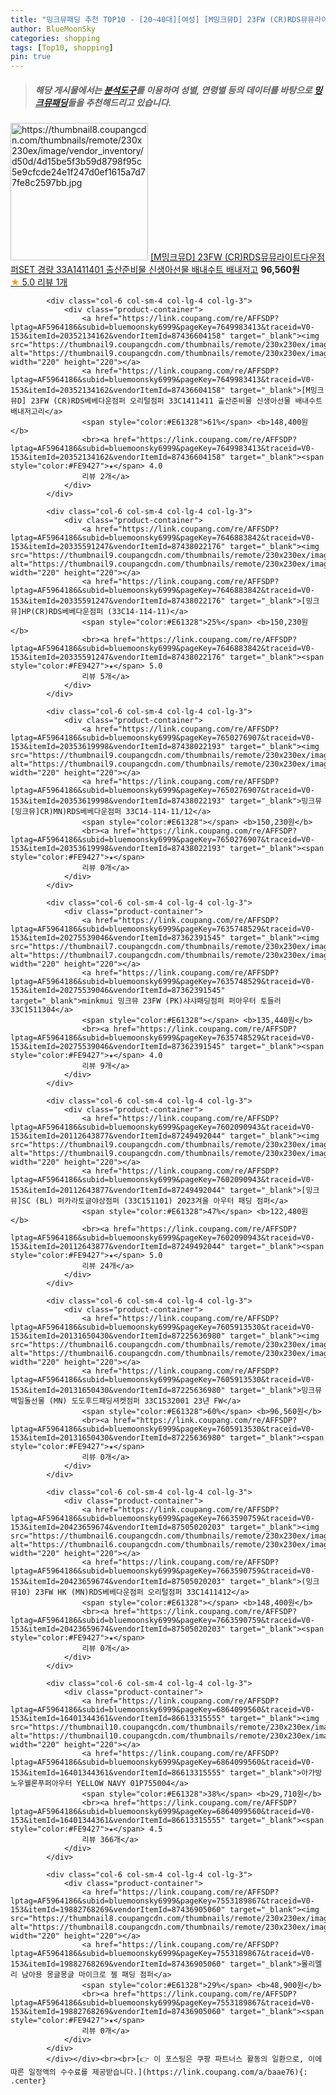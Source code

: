 ```yaml
---
title: "밍크뮤패딩 추천 TOP10 - [20~40대][여성] [M밍크뮤D] 23FW (CR)RDS뮤뮤라이트다운점퍼SET 경량 33A1411401 출산준비물 신생아선물 배내수트 배내저고"
author: BlueMoonSky
categories: shopping
tags: [Top10, shopping]
pin: true
---
```


> ##### 해당 게시물에서는 [**분석도구**](https://itemscout.io/)를 이용하여 **성별**, **연령별** 등의 데이터를 바탕으로 [**밍크뮤패딩**](https://link.coupang.com/a/baae76)들을 추천해드리고 있습니다.
<div class="container"><div class="row">
            <div class="col-6 col-sm-4 col-lg-4 col-lg-3">
                <div class="product-container">
                    <a href="https://link.coupang.com/re/AFFSDP?lptag=AF5964186&subid=bluemoonsky6999&pageKey=7526302057&traceid=V0-153&itemId=19750801533&vendorItemId=86854308289" target="_blank"><img src="https://thumbnail8.coupangcdn.com/thumbnails/remote/230x230ex/image/vendor_inventory/d50d/4d15be5f3b59d8798f95c5e9cfcde24e1f247d0ef1615a7d77fe8c2597bb.jpg" alt="https://thumbnail8.coupangcdn.com/thumbnails/remote/230x230ex/image/vendor_inventory/d50d/4d15be5f3b59d8798f95c5e9cfcde24e1f247d0ef1615a7d77fe8c2597bb.jpg" width="220" height="220"></a>
                    <a href="https://link.coupang.com/re/AFFSDP?lptag=AF5964186&subid=bluemoonsky6999&pageKey=7526302057&traceid=V0-153&itemId=19750801533&vendorItemId=86854308289" target="_blank">[M밍크뮤D] 23FW (CR)RDS뮤뮤라이트다운점퍼SET 경량 33A1411401 출산준비물 신생아선물 배내수트 배내저고</a>
                    <span style="color:#E61328"></span> <b>96,560원</b>
                    <br><a href="https://link.coupang.com/re/AFFSDP?lptag=AF5964186&subid=bluemoonsky6999&pageKey=7526302057&traceid=V0-153&itemId=19750801533&vendorItemId=86854308289" target="_blank"><span style="color:#FE9427">★</span> 5.0
                    리뷰 1개</a>
                </div>
            </div>
            
            <div class="col-6 col-sm-4 col-lg-4 col-lg-3">
                <div class="product-container">
                    <a href="https://link.coupang.com/re/AFFSDP?lptag=AF5964186&subid=bluemoonsky6999&pageKey=7649983413&traceid=V0-153&itemId=20352134162&vendorItemId=87436604158" target="_blank"><img src="https://thumbnail9.coupangcdn.com/thumbnails/remote/230x230ex/image/vendor_inventory/0416/9e13d37a0fa6c7d353721ebfa129f013488c61dd95e0a9fb4ddd6070c4b0.jpg" alt="https://thumbnail9.coupangcdn.com/thumbnails/remote/230x230ex/image/vendor_inventory/0416/9e13d37a0fa6c7d353721ebfa129f013488c61dd95e0a9fb4ddd6070c4b0.jpg" width="220" height="220"></a>
                    <a href="https://link.coupang.com/re/AFFSDP?lptag=AF5964186&subid=bluemoonsky6999&pageKey=7649983413&traceid=V0-153&itemId=20352134162&vendorItemId=87436604158" target="_blank">[M밍크뮤D] 23FW (CR)RDS베베다운점퍼 오리털점퍼 33C1411411 출산준비물 신생아선물 배내수트 배내저고리</a>
                    <span style="color:#E61328">61%</span> <b>148,400원</b>
                    <br><a href="https://link.coupang.com/re/AFFSDP?lptag=AF5964186&subid=bluemoonsky6999&pageKey=7649983413&traceid=V0-153&itemId=20352134162&vendorItemId=87436604158" target="_blank"><span style="color:#FE9427">★</span> 4.0
                    리뷰 2개</a>
                </div>
            </div>
            
            <div class="col-6 col-sm-4 col-lg-4 col-lg-3">
                <div class="product-container">
                    <a href="https://link.coupang.com/re/AFFSDP?lptag=AF5964186&subid=bluemoonsky6999&pageKey=7646883842&traceid=V0-153&itemId=20335591247&vendorItemId=87438022176" target="_blank"><img src="https://thumbnail9.coupangcdn.com/thumbnails/remote/230x230ex/image/vendor_inventory/061f/30e3f0d38ca1ca7b5311e947dd1c33df874a106543e8c9165b6c923f5572.jpg" alt="https://thumbnail9.coupangcdn.com/thumbnails/remote/230x230ex/image/vendor_inventory/061f/30e3f0d38ca1ca7b5311e947dd1c33df874a106543e8c9165b6c923f5572.jpg" width="220" height="220"></a>
                    <a href="https://link.coupang.com/re/AFFSDP?lptag=AF5964186&subid=bluemoonsky6999&pageKey=7646883842&traceid=V0-153&itemId=20335591247&vendorItemId=87438022176" target="_blank">[밍크뮤]HP(CR)RDS베베다운점퍼 (33C14-114-11)</a>
                    <span style="color:#E61328">25%</span> <b>150,230원</b>
                    <br><a href="https://link.coupang.com/re/AFFSDP?lptag=AF5964186&subid=bluemoonsky6999&pageKey=7646883842&traceid=V0-153&itemId=20335591247&vendorItemId=87438022176" target="_blank"><span style="color:#FE9427">★</span> 5.0
                    리뷰 5개</a>
                </div>
            </div>
            
            <div class="col-6 col-sm-4 col-lg-4 col-lg-3">
                <div class="product-container">
                    <a href="https://link.coupang.com/re/AFFSDP?lptag=AF5964186&subid=bluemoonsky6999&pageKey=7650276907&traceid=V0-153&itemId=20353619998&vendorItemId=87438022193" target="_blank"><img src="https://thumbnail9.coupangcdn.com/thumbnails/remote/230x230ex/image/vendor_inventory/061f/30e3f0d38ca1ca7b5311e947dd1c33df874a106543e8c9165b6c923f5572.jpg" alt="https://thumbnail9.coupangcdn.com/thumbnails/remote/230x230ex/image/vendor_inventory/061f/30e3f0d38ca1ca7b5311e947dd1c33df874a106543e8c9165b6c923f5572.jpg" width="220" height="220"></a>
                    <a href="https://link.coupang.com/re/AFFSDP?lptag=AF5964186&subid=bluemoonsky6999&pageKey=7650276907&traceid=V0-153&itemId=20353619998&vendorItemId=87438022193" target="_blank">밍크뮤 [밍크뮤]CR)MN)RDS베베다운점퍼 33C14-114-11/12</a>
                    <span style="color:#E61328"></span> <b>150,230원</b>
                    <br><a href="https://link.coupang.com/re/AFFSDP?lptag=AF5964186&subid=bluemoonsky6999&pageKey=7650276907&traceid=V0-153&itemId=20353619998&vendorItemId=87438022193" target="_blank"><span style="color:#FE9427">★</span> 
                    리뷰 0개</a>
                </div>
            </div>
            
            <div class="col-6 col-sm-4 col-lg-4 col-lg-3">
                <div class="product-container">
                    <a href="https://link.coupang.com/re/AFFSDP?lptag=AF5964186&subid=bluemoonsky6999&pageKey=7635748529&traceid=V0-153&itemId=20275539046&vendorItemId=87362391545" target="_blank"><img src="https://thumbnail7.coupangcdn.com/thumbnails/remote/230x230ex/image/vendor_inventory/740d/b2e86ff1de3038dd732e9c16dcbf34b430b6c1224284e93cc5e6e95e8d5b.jpg" alt="https://thumbnail7.coupangcdn.com/thumbnails/remote/230x230ex/image/vendor_inventory/740d/b2e86ff1de3038dd732e9c16dcbf34b430b6c1224284e93cc5e6e95e8d5b.jpg" width="220" height="220"></a>
                    <a href="https://link.coupang.com/re/AFFSDP?lptag=AF5964186&subid=bluemoonsky6999&pageKey=7635748529&traceid=V0-153&itemId=20275539046&vendorItemId=87362391545" target="_blank">minkmui 밍크뮤 23FW (PK)샤샤패딩점퍼 퍼아우터 토들러 33C1511304</a>
                    <span style="color:#E61328"></span> <b>135,440원</b>
                    <br><a href="https://link.coupang.com/re/AFFSDP?lptag=AF5964186&subid=bluemoonsky6999&pageKey=7635748529&traceid=V0-153&itemId=20275539046&vendorItemId=87362391545" target="_blank"><span style="color:#FE9427">★</span> 4.0
                    리뷰 9개</a>
                </div>
            </div>
            
            <div class="col-6 col-sm-4 col-lg-4 col-lg-3">
                <div class="product-container">
                    <a href="https://link.coupang.com/re/AFFSDP?lptag=AF5964186&subid=bluemoonsky6999&pageKey=7602090943&traceid=V0-153&itemId=20112643877&vendorItemId=87249492044" target="_blank"><img src="https://thumbnail9.coupangcdn.com/thumbnails/remote/230x230ex/image/vendor_inventory/e37c/b48610165157213b6eb8bca7782223a433d3b7df0571807495ac20e5fd70.jpg" alt="https://thumbnail9.coupangcdn.com/thumbnails/remote/230x230ex/image/vendor_inventory/e37c/b48610165157213b6eb8bca7782223a433d3b7df0571807495ac20e5fd70.jpg" width="220" height="220"></a>
                    <a href="https://link.coupang.com/re/AFFSDP?lptag=AF5964186&subid=bluemoonsky6999&pageKey=7602090943&traceid=V0-153&itemId=20112643877&vendorItemId=87249492044" target="_blank">[밍크뮤]SC (BL) 퍼카라토글야상점퍼 (33C151101) 2023겨울 아우터 패딩 점퍼</a>
                    <span style="color:#E61328">47%</span> <b>122,480원</b>
                    <br><a href="https://link.coupang.com/re/AFFSDP?lptag=AF5964186&subid=bluemoonsky6999&pageKey=7602090943&traceid=V0-153&itemId=20112643877&vendorItemId=87249492044" target="_blank"><span style="color:#FE9427">★</span> 5.0
                    리뷰 24개</a>
                </div>
            </div>
            
            <div class="col-6 col-sm-4 col-lg-4 col-lg-3">
                <div class="product-container">
                    <a href="https://link.coupang.com/re/AFFSDP?lptag=AF5964186&subid=bluemoonsky6999&pageKey=7605913530&traceid=V0-153&itemId=20131650430&vendorItemId=87225636980" target="_blank"><img src="https://thumbnail6.coupangcdn.com/thumbnails/remote/230x230ex/image/vendor_inventory/9d77/ba3b5d067c3025879639626c74ac94d0b2ac7fd16fb275a1521ad4731f52.jpg" alt="https://thumbnail6.coupangcdn.com/thumbnails/remote/230x230ex/image/vendor_inventory/9d77/ba3b5d067c3025879639626c74ac94d0b2ac7fd16fb275a1521ad4731f52.jpg" width="220" height="220"></a>
                    <a href="https://link.coupang.com/re/AFFSDP?lptag=AF5964186&subid=bluemoonsky6999&pageKey=7605913530&traceid=V0-153&itemId=20131650430&vendorItemId=87225636980" target="_blank">밍크뮤 백일돌선물 (MN) 도도후드패딩셔켓점퍼 33C1532001 23년 FW</a>
                    <span style="color:#E61328">60%</span> <b>96,560원</b>
                    <br><a href="https://link.coupang.com/re/AFFSDP?lptag=AF5964186&subid=bluemoonsky6999&pageKey=7605913530&traceid=V0-153&itemId=20131650430&vendorItemId=87225636980" target="_blank"><span style="color:#FE9427">★</span> 
                    리뷰 0개</a>
                </div>
            </div>
            
            <div class="col-6 col-sm-4 col-lg-4 col-lg-3">
                <div class="product-container">
                    <a href="https://link.coupang.com/re/AFFSDP?lptag=AF5964186&subid=bluemoonsky6999&pageKey=7663590759&traceid=V0-153&itemId=20423659674&vendorItemId=87505020203" target="_blank"><img src="https://thumbnail6.coupangcdn.com/thumbnails/remote/230x230ex/image/vendor_inventory/96cd/496c46846f68e8e1582b5de36f04e08aa5deda6c123219f4efef7efd44a0.jpg" alt="https://thumbnail6.coupangcdn.com/thumbnails/remote/230x230ex/image/vendor_inventory/96cd/496c46846f68e8e1582b5de36f04e08aa5deda6c123219f4efef7efd44a0.jpg" width="220" height="220"></a>
                    <a href="https://link.coupang.com/re/AFFSDP?lptag=AF5964186&subid=bluemoonsky6999&pageKey=7663590759&traceid=V0-153&itemId=20423659674&vendorItemId=87505020203" target="_blank">(밍크뮤10) 23FW HK (MN)RDS베베다운점퍼 오리털점퍼 33C1411412</a>
                    <span style="color:#E61328"></span> <b>148,400원</b>
                    <br><a href="https://link.coupang.com/re/AFFSDP?lptag=AF5964186&subid=bluemoonsky6999&pageKey=7663590759&traceid=V0-153&itemId=20423659674&vendorItemId=87505020203" target="_blank"><span style="color:#FE9427">★</span> 
                    리뷰 0개</a>
                </div>
            </div>
            
            <div class="col-6 col-sm-4 col-lg-4 col-lg-3">
                <div class="product-container">
                    <a href="https://link.coupang.com/re/AFFSDP?lptag=AF5964186&subid=bluemoonsky6999&pageKey=6864099560&traceid=V0-153&itemId=16401344361&vendorItemId=86613315555" target="_blank"><img src="https://thumbnail10.coupangcdn.com/thumbnails/remote/230x230ex/image/vendor_inventory/e461/0259e1caace56ab7138964c3140b31a1187a6642cd7793abc01cc4dc1227.jpg" alt="https://thumbnail10.coupangcdn.com/thumbnails/remote/230x230ex/image/vendor_inventory/e461/0259e1caace56ab7138964c3140b31a1187a6642cd7793abc01cc4dc1227.jpg" width="220" height="220"></a>
                    <a href="https://link.coupang.com/re/AFFSDP?lptag=AF5964186&subid=bluemoonsky6999&pageKey=6864099560&traceid=V0-153&itemId=16401344361&vendorItemId=86613315555" target="_blank">아가방 노우웰론푸퍼아우터 YELLOW NAVY 01P755004</a>
                    <span style="color:#E61328">38%</span> <b>29,710원</b>
                    <br><a href="https://link.coupang.com/re/AFFSDP?lptag=AF5964186&subid=bluemoonsky6999&pageKey=6864099560&traceid=V0-153&itemId=16401344361&vendorItemId=86613315555" target="_blank"><span style="color:#FE9427">★</span> 4.5
                    리뷰 366개</a>
                </div>
            </div>
            
            <div class="col-6 col-sm-4 col-lg-4 col-lg-3">
                <div class="product-container">
                    <a href="https://link.coupang.com/re/AFFSDP?lptag=AF5964186&subid=bluemoonsky6999&pageKey=7553189867&traceid=V0-153&itemId=19882768269&vendorItemId=87436905060" target="_blank"><img src="https://thumbnail8.coupangcdn.com/thumbnails/remote/230x230ex/image/rs_quotation_api/f6nlpjkn/78c4ca1583af4dafb93ab9609dd07383.jpg" alt="https://thumbnail8.coupangcdn.com/thumbnails/remote/230x230ex/image/rs_quotation_api/f6nlpjkn/78c4ca1583af4dafb93ab9609dd07383.jpg" width="220" height="220"></a>
                    <a href="https://link.coupang.com/re/AFFSDP?lptag=AF5964186&subid=bluemoonsky6999&pageKey=7553189867&traceid=V0-153&itemId=19882768269&vendorItemId=87436905060" target="_blank">몰리멜리 남아용 몽글몽글 마이크로 젤 패딩 점퍼</a>
                    <span style="color:#E61328">29%</span> <b>48,900원</b>
                    <br><a href="https://link.coupang.com/re/AFFSDP?lptag=AF5964186&subid=bluemoonsky6999&pageKey=7553189867&traceid=V0-153&itemId=19882768269&vendorItemId=87436905060" target="_blank"><span style="color:#FE9427">★</span> 
                    리뷰 0개</a>
                </div>
            </div>
            </div></div><br><br>[👉 이 포스팅은 쿠팡 파트너스 활동의 일환으로, 이에 따른 일정액의 수수료를 제공받습니다.](https://link.coupang.com/a/baae76){: .center}